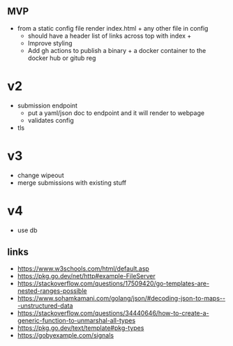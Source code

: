 ## MVP
* from a static config file render index.html + any other file in config
  * should have a header list of links across top with index +
  * Improve styling
  * Add gh actions to publish a binary + a docker container to the docker hub or gitub reg

# v2
* submission endpoint
  * put a yaml/json doc to endpoint and it will render to webpage
  * validates config
* tls 

# v3
* change wipeout
* merge submissions with existing stuff

# v4
* use db

## links

* https://www.w3schools.com/html/default.asp
* https://pkg.go.dev/net/http#example-FileServer
* https://stackoverflow.com/questions/17509420/go-templates-are-nested-ranges-possible
* https://www.sohamkamani.com/golang/json/#decoding-json-to-maps---unstructured-data
* https://stackoverflow.com/questions/34440646/how-to-create-a-generic-function-to-unmarshal-all-types
* https://pkg.go.dev/text/template#pkg-types
* https://gobyexample.com/signals
